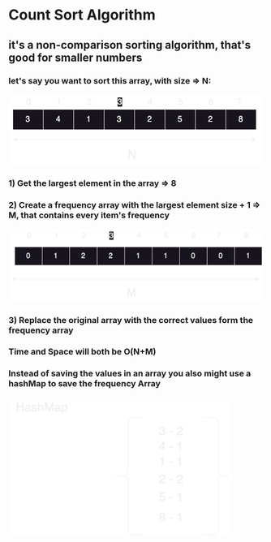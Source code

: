 # Count Sort Algorithm

## it's a non-comparison sorting algorithm, that's good for smaller numbers

### let's say you want to sort this array, with size => N:
![Example](../../../assets/count_sort_1.png)

### 1) Get the largest element in the array => 8
### 2) Create a frequency array with the largest element size + 1 => M, that contains every item's frequency
![Example](../../../assets/count_sort_2.png)
### 3) Replace the original array with the correct values form the frequency array
### Time and Space will both be O(N+M)
### Instead of saving the values in an array you also might use a hashMap to save the frequency Array
![Example](../../../assets/count_sort_3.png)